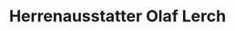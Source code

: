 ---
title: "Herrenausstatter Olaf Lerch"
url: /eberswalde/herrenausstatter-olaf-lerch/
shop: Kleidung
---